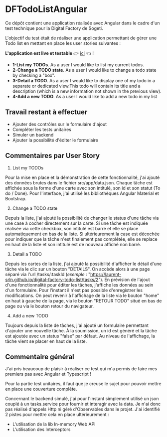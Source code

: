 # DFTodoListAngular

Ce dépôt contient une application réalisée avec Angular dans le cadre d'un test technique pour la Digital Factory de Sogeti.

L'objectif du test était de réaliser une application permettant de gérer une Todo list en mettant en place les user stories suivantes :

**L'application est live et testable** :point_right: [ici](https://laurent-srln.github.io/digital-factory-todo-list/) :point_left: !

- **1-List my TODOs**. As a user I would like to list my current todos.
- **2-Change a TODO state**. As a user I would like to change a todo state by checking a "box".
- **3-Detail a TODO**. As a user I would like to display one of my todo in a separate or dedicated view.This todo will contain its title and a description (which is a new information not shown in the previous view).
- **4-Add a new TODO**. As a user I would like to add a new todo in my list


## Travail restant à effectuer

- Ajouter des contrôles sur le formulaire d'ajout
- Compléter les tests unitaires
- Simuler un backend
- Ajouter la possibilité d'éditer le formulaire

## Commentaires par User Story

1. List my TODOs

Pour la mise en place et la démonstration de cette fonctionnalité, j'ai ajouté des données brutes dans le fichier src/app/data.json.
Chaque tâche est affichée sous la forme d'une carte avec son intitulé, son id et son statut (To do / Done).
Pour l'interface, j'ai utilisé les bibliothèques Angular Material et Bootstrap.

2. Change a TODO state

Depuis la liste, j'ai ajouté la possibilité de changer le status d'une tâche via une case à cocher directement sur la carte. Si une tâche est indiquée réalisée via cette checkbox, son intitulé est barré et elle se place automatiquement en bas de la liste.
Si ultérieurement la case est décochée pour indiquer que la tâche n'est finalement pas complétée, elle se replace en haut de la liste et son intitulé est de nouveau affiché non barré.

3. Detail a TODO

Depuis les cartes de la liste, j'ai ajouté la possibilité d'afficher le détail d'une tâche via le clic sur un bouton "DETAILS".
On accède alors à une page séparé via l'url /tasks/:taskId (*exemple* : "https://laurent-srln.github.io/digital-factory-todo-list/tasks/2").
En prévision de l'ajout d'une fonctionnalité pour éditer les tâches, j'affiche les données au sein d'un formulaire. Pour l'instant il n'est pas possible d'enregistrer les modifications.
On peut revenir à l'affichage de la liste via le bouton "home" en haut à gauche de la page, via le bouton "RETOUR TODO" situé en bas de page ou via le bouton retour du navigateur.

4. Add a new TODO

Toujours depuis la liste de tâches, j'ai ajouté un formulaire permettant d'ajouter une nouvelle tâche.
À la soumission, un id est généré et la tâche est ajoutée avec un status "false" par défaut.
Au niveau de l'affichage, la tâche vient se placer en haut de la liste.

## Commentaire général

J'ai pris beaucoup de plaisir à réaliser ce test qui m'a permis de faire mes premiers pas avec Angular et Typescript !

Pour la partie test unitaires, il faut que je creuse le sujet pour pouvoir mettre en place une couverture complète.

Concernant le backend simulé, j'ai pour l'instant simplement utilisé un json couplé à un tasks.service pour fournir et interagir avec la data. Je n'ai donc pas réalisé d'appels Http ni géré d'Observables dans le projet.
J'ai identifié 2 pistes pour mettre cela en place ultérieurement :
- L'utilisation de la lib In-memory Web API
- L'utilisation des Interceptors

